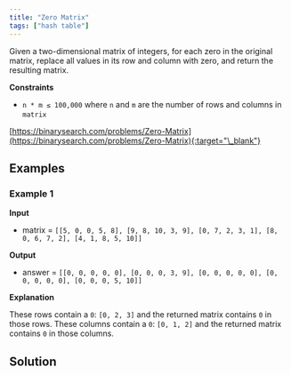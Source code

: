 ```yaml
---
title: "Zero Matrix"
tags: ["hash table"]
---
```


Given a two-dimensional matrix of integers, for each zero in the original matrix, replace all values in its row and column with zero, and return the resulting matrix.

**Constraints**

- `n * m ≤ 100,000` where `n` and `m` are the number of rows and columns in `matrix`

[https://binarysearch.com/problems/Zero-Matrix](https://binarysearch.com/problems/Zero-Matrix){:target="\_blank"}

## Examples

### Example 1

**Input**

- matrix = `[[5, 0, 0, 5, 8], [9, 8, 10, 3, 9], [0, 7, 2, 3, 1], [8, 0, 6, 7, 2], [4, 1, 8, 5, 10]]`

**Output**

- answer = `[[0, 0, 0, 0, 0], [0, 0, 0, 3, 9], [0, 0, 0, 0, 0], [0, 0, 0, 0, 0], [0, 0, 0, 5, 10]]`

**Explanation**

These rows contain a `0`: `[0, 2, 3]` and the returned matrix contains `0` in those rows.
These columns contain a `0`: `[0, 1, 2]` and the returned matrix contains `0` in those columns.

## Solution

<script src="https://gist.github.com/yaeba/16da7be5123724fcf6eccc25581cef5a.js?file=Zero-Matrix.cpp"></script>
